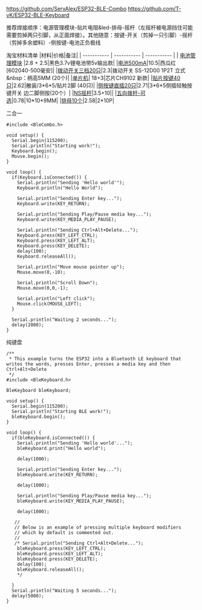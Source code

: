 https://github.com/ServAlex/ESP32-BLE-Combo
https://github.com/T-vK/ESP32-BLE-Keyboard


推荐焊接顺序：电源管理模块-贴片电阻&led-排母-摇杆（左摇杆被电源挡住可能需要剪掉两只引脚，从正面焊接）。其他随意：按键-开关（剪掉一只引脚）-摇杆（剪掉多余塑料）-侧按键-电池正负极线

淘宝材料清单
|材料|价格|备注|
| ----------- | ----------- | ----------- |
| [电池管理模块](https://item.taobao.com/item.htm?spm=a1z09.2.0.0.1e7a2e8d2TwcO6&id=649008596358&_u=628qvnn8f5f3) |2.8 + 2.5|黑色3.7v锂电池带5v输出款|
|[电池500mA](https://item.taobao.com/item.htm?spm=a1z09.2.0.0.1e7a2e8d2TwcO6&id=613909574730&_u=628qvnn87a78)|10.5|西瓜红[602040-500毫安]|
|[拨动开关三档20只](https://item.taobao.com/item.htm?spm=a1z09.2.0.0.1e7a2e8d3jlPVx&id=13302149297&_u=628qvnn8fc2a)|2.3|拨动开关 SS-12D00 1P2T 立式&nbsp：柄高5MM (20个)|
|[单片机](https://item.taobao.com/item.htm?spm=a1z09.2.0.0.1e7a2e8d2TwcO6&id=580133936548&_u=628qvnn84c9e)| 18+3|芯片CH9102 新款|
|[贴片按键40只](https://item.taobao.com/item.htm?spm=a1z09.2.0.0.1e7a2e8dudo0K0&id=608931747899&_u=628qvnn80b52)|2.62|散装/3\*6\*5/贴片2脚 (40只)|
|[侧按键直插20只](https://item.taobao.com/item.htm?spm=a1z09.2.0.0.1e7a2e8dudo0K0&id=35609447792&_u=628qvnn8e77a)|2.71|3\*6\*5侧插轻触按键开关 边二脚侧按(20个）|
|[NS摇杆](https://item.taobao.com/item.htm?spm=a1z09.2.0.0.1e7a2e8d3jlPVx&id=640317236517&_u=628qvnn8eef4)|3.5+10||
|[五向拨杆-可选](https://item.taobao.com/item.htm?spm=a1z09.2.0.0.1e7a2e8d3jlPVx&id=595134302480&_u=628qvnn88140)|0.78|10\*10\*9MM|
|[排母10个](https://item.taobao.com/item.htm?spm=a1z09.2.0.0.1e7a2e8dyMQyUj&id=13301626021&_u=628qvnn86f0d)|2.58|2\*10P|

二合一
```
#include <BleCombo.h>

void setup() {
  Serial.begin(115200);
  Serial.println("Starting work!");
  Keyboard.begin();
  Mouse.begin();
}

void loop() {
  if(Keyboard.isConnected()) {
    Serial.println("Sending 'Hello world'");
    Keyboard.println("Hello World");

    Serial.println("Sending Enter key...");
    Keyboard.write(KEY_RETURN);

    Serial.println("Sending Play/Pause media key...");
    Keyboard.write(KEY_MEDIA_PLAY_PAUSE);

    Serial.println("Sending Ctrl+Alt+Delete...");
    Keyboard.press(KEY_LEFT_CTRL);
    Keyboard.press(KEY_LEFT_ALT);
    Keyboard.press(KEY_DELETE);
    delay(100);
    Keyboard.releaseAll();

    Serial.println("Move mouse pointer up");
    Mouse.move(0,-10);
    
    Serial.println("Scroll Down");
    Mouse.move(0,0,-1);

    Serial.println("Left click");
    Mouse.click(MOUSE_LEFT);
  }
  
  Serial.println("Waiting 2 seconds...");
  delay(2000);
}

```

纯键盘
```
/**
 * This example turns the ESP32 into a Bluetooth LE keyboard that writes the words, presses Enter, presses a media key and then Ctrl+Alt+Delete
 */
#include <BleKeyboard.h>

BleKeyboard bleKeyboard;

void setup() {
  Serial.begin(115200);
  Serial.println("Starting BLE work!");
  bleKeyboard.begin();
}

void loop() {
  if(bleKeyboard.isConnected()) {
    Serial.println("Sending 'Hello world'...");
    bleKeyboard.print("Hello world");

    delay(1000);

    Serial.println("Sending Enter key...");
    bleKeyboard.write(KEY_RETURN);

    delay(1000);

    Serial.println("Sending Play/Pause media key...");
    bleKeyboard.write(KEY_MEDIA_PLAY_PAUSE);

    delay(1000);
    
   //
   // Below is an example of pressing multiple keyboard modifiers 
   // which by default is commented out. 
   // 
   /* Serial.println("Sending Ctrl+Alt+Delete...");
    bleKeyboard.press(KEY_LEFT_CTRL);
    bleKeyboard.press(KEY_LEFT_ALT);
    bleKeyboard.press(KEY_DELETE);
    delay(100);
    bleKeyboard.releaseAll();
    */

  }
  Serial.println("Waiting 5 seconds...");
  delay(5000);
}
```



